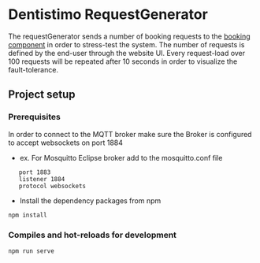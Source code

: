 # Dentistimo RequestGenerator
The requestGenerator sends a number of booking requests to the [booking component](https://git.chalmers.se/courses/dit355/2020/group-2/booking) in order to stress-test the system. The number of requests is defined by the end-user through the website UI. Every request-load over 100 requests will be repeated after 10 seconds in order to visualize the fault-tolerance.

## Project setup

### Prerequisites
In order to connect to the MQTT broker make sure the Broker is configured to accept websockets on port 1884
- ex. For Mosquitto Eclipse broker add to the mosquitto.conf file 

```
   port 1883
   listener 1884
   protocol websockets
``` 
- Install the dependency packages from npm
``` 
npm install
```

### Compiles and hot-reloads for development
```
npm run serve
```

